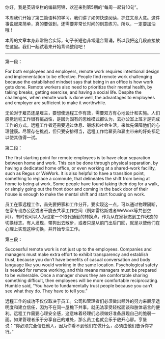 你好，我是英语专栏的编辑阿锦，欢迎来到第5期的“每周一起背10句”。

本周我们开始了第三篇语料的学习。我们讲了如何快速阅读，抓住文章大意。这件事说起来简单，真的要做到，还需要非常长时间的刻意练习。所以，一定要加油哦！

本周的文章本身非常贴合实际，句子长短也非常适合背诵，所以我把这几段直接放在这里。我们一起试着来开始背诵整段吧！

* * *

第一段：

For both employees and employers, remote work requires intentional design and implementation to be effective. People find remote work challenging because the established mindset says that being in an office is how work gets done. Remote workers also need to prioritize their mental health, by taking breaks, getting exercise, and having a social life. Despite the challenges, when remote work is done well, the advantages to employees and employer are sufficient to make it worthwhile.

无论对于雇员还是雇主，要想使远程工作有效，需要双方有心地设计和实施。人们感觉远程工作很有挑战性，是因为固有的思维模式都认为，去办公室上班才是完成工作的方式。远程工作者还需要通过休息、锻炼和社会生活，来优先保障他们的心理健康。尽管存在挑战，但只要安排得当，远程工作给雇员和雇主带来的好处都足以使其值得一试。

第二段：

The first starting point for remote employees is to have clear separation between home and work. This can be done through physical separation, by having a dedicated home office, or even working at a shared-work facility, such as Regus or WeWork. It is also helpful to have a transition point, something to replace a commute, that delineates the shift from being at home to being at work. Some people have found taking their dog for a walk, or simply going out the front door and coming in the back door of their house is enough to make the mental shift and start focusing on work.

员工在家远程工作，首先要把家和工作分开。要实现这一点，可以通过物理隔断，在家专设办公区或者干脆去共享工作空间（例如雷格斯或者WeWork等共创空间）。有时也可以人为设定一个取代通勤的转换点，作为从在家状态到工作状态的切换标志。有人发现，带狗出去散步，或者只是从前门出后门回，就足以使他们在心理上实现这种切换，并开始专注工作。

第三段：

Successful remote work is not just up to the employees. Companies and managers must make extra effort to exhibit transparency and establish trust, because you don’t have benefits of casual conversation and body language like you would working in the same location. Psychological safety is needed for remote working, and this means managers must be prepared to be vulnerable. Once a manager shows they are comfortable sharing something difficult, then employees will be more comfortable reciprocating. Humble said, “You have to fundamentally trust people because you can’t see what they do. They have to tell you.”

远程工作的成功不仅仅取决于员工。公司和管理者们必须做出额外的努力来展示透明度和建立信任，因为不在同一屋檐下共事，就无法享受轻松面谈和肢体语言的便利。远程工作需要心理安全感，这意味着经理们必须做好准备展现自己的脆弱一面。如果管理者乐于分享自己的难处，那么员工也就会乐于敞开心扉。亨堡说：“你必须完全信任他人，因为你看不到他们在做什么，必须由他们告诉你才行。”